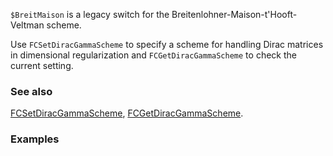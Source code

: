 `$BreitMaison` is a legacy switch for the Breitenlohner-Maison-t'Hooft-Veltman scheme.

Use `FCSetDiracGammaScheme` to specify a scheme for handling Dirac matrices in dimensional regularization and `FCGetDiracGammaScheme` to check the current setting.

### See also

[FCSetDiracGammaScheme](FCSetDiracGammaScheme), [FCGetDiracGammaScheme](FCGetDiracGammaScheme).

### Examples